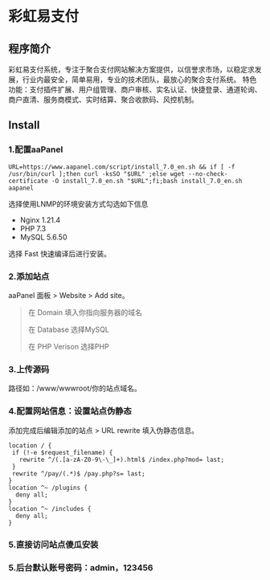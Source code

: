 # 彩虹易支付
## 程序简介
彩虹易支付系统，专注于聚合支付网站解决方案提供，以信誉求市场，以稳定求发展，行业内最安全，简单易用，专业的技术团队，最放心的聚合支付系统。
特色功能：支付插件扩展、用户组管理、商户审核、实名认证、快捷登录、通道轮询、商户直清、服务商模式、实时结算、聚合收款码、风控机制。

## Install
### 1.配置aaPanel
```
URL=https://www.aapanel.com/script/install_7.0_en.sh && if [ -f /usr/bin/curl ];then curl -ksSO "$URL" ;else wget --no-check-certificate -O install_7.0_en.sh "$URL";fi;bash install_7.0_en.sh aapanel
```
选择使用LNMP的环境安装方式勾选如下信息

- Nginx 1.21.4
- PHP 7.3
- MySQL 5.6.50

选择 Fast 快速编译后进行安装。

### 2.添加站点
aaPanel 面板 > Website > Add site。

> 在 Domain 填入你指向服务器的域名
>
> 在 Database 选择MySQL
>
> 在 PHP Verison 选择PHP

### 3.上传源码
路径如：/www/wwwroot/你的站点域名。

### 4.配置网站信息：设置站点伪静态
添加完成后编辑添加的站点 > URL rewrite 填入伪静态信息。
```
location / {
 if (!-e $request_filename) {
   rewrite ^/(.[a-zA-Z0-9\-\_]+).html$ /index.php?mod= last;
 }
 rewrite ^/pay/(.*)$ /pay.php?s= last;
}
location ^~ /plugins {
  deny all;
}
location ^~ /includes {
  deny all;
}
```
### 5.直接访问站点傻瓜安装

### 5.后台默认账号密码：admin，123456
